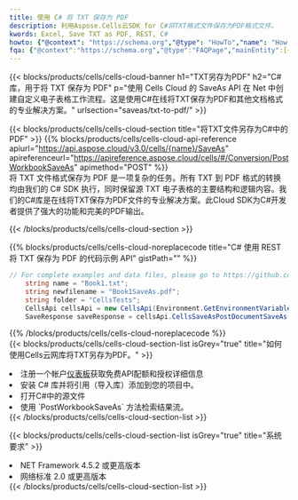 ```yaml
---
title: 使用 C# 将 TXT 保存为 PDF
description: 利用Aspose.Cells云SDK for C#将TXT格式文件保存为PDF格式文件。
kwords: Excel, Save TXT as PDF, REST, C#
howto: {"@context": "https://schema.org","@type": "HowTo","name": "How to save TXT as PDF using the Cells Cloud Net library.","description": "How to save TXT as PDF using the Cells Cloud Net library.","image": {"@type": "ImageObject"},"url": "/net/saveas/txt-to-pdf/","step": [{ "@type": "HowToStep","name": "How to save TXT as PDF using the Cells Cloud Net library. step 1", "image": {"@type": "ImageObject",},"url": "/net/saveas/txt-to-pdf/","text": "Register an account at <a href='https://dashboard.aspose.cloud/'>Dashboard</a> to get free API quota & authorization details",},{ "@type": "HowToStep","name": "How to save TXT as PDF using the Cells Cloud Net library. step 1", "image": {"@type": "ImageObject",},"url": "/net/saveas/txt-to-pdf/","text": "Install C# library and add the reference (import the library) to your project.",},{ "@type": "HowToStep","name": "How to save TXT as PDF using the Cells Cloud Net library. step 1", "image": {"@type": "ImageObject",},"url": "/net/saveas/txt-to-pdf/","text": "Open the source file in C#",},{ "@type": "HowToStep","name": "How to save TXT as PDF using the Cells Cloud Net library. step 1", "image": {"@type": "ImageObject",},"url": "/net/saveas/txt-to-pdf/","text": "Use the `PostWorkbookSaveAs` method to retrieve the resulting stream.",}, ],"supply": {"@type": "HowToSupply","name": "document"},"tool": [{"@type": "HowToTool","name": "Visual Studio, Visual Studio Code, Rider"},{"@type": "HowToTool","name": "Aspose Cells"}],"totalTime": "PT6M"}
fqa: {"@context":"https://schema.org","@type":"FAQPage","mainEntity":[{"@type":"Question","name":"Why save file as other formats file in C# using REST API?","acceptedAnswer":{"@type":"Answer","text":"Documents are encoded in many ways, and some files may be incompatible with the software you use. To open and read such files, just save them as appropriate file formats.<br/><ol><li>Install .NET SDK and add the reference (import the library) to your project.</li><li>Open the source file in C# using REST API.</li><li>Call the PostWorkbookSaveAsRequest() method, passing an output filename with required extension.</li><li>Get the result of save as a separate file.</li></ol>"}},{"@type":"Question","name":"What file formats can I save as with your C# library?","acceptedAnswer":{"@type":"Answer","text":"We support a variety of file formats for conversion using .NET library, including XLSX, Excel, xls , PDF, CSV, HTML, Markdown, XML, PNG, JPG, TIFF, Json, TXT and many more."}},{"@type":"Question","name":"What is the maximum allowed file size for conversion using this .NET library?","acceptedAnswer":{"@type":"Answer","text":"There are no file size limits for format conversions using .NET library."}}]}
---
```

{{< blocks/products/cells/cells-cloud-banner h1="TXT另存为PDF" h2="C# 库，用于将 TXT 保存为 PDF" p="使用 Cells Cloud 的 SaveAs API 在 Net 中创建自定义电子表格工作流程。这是使用C#在线将TXT保存为PDF和其他文档格式的专业解决方案。" urlsection="saveas/txt-to-pdf/" >}}

{{< blocks/products/cells/cells-cloud-section title="将TXT文件另存为C#中的PDF" >}}
{{% blocks/products/cells/cells-cloud-api-reference apiurl="https://api.aspose.cloud/v3.0/cells/{name}/SaveAs" apireferenceurl="https://apireference.aspose.cloud/cells/#/Conversion/PostWorkbookSaveAs" apimethod="POST" %}}
<br/>
将 TXT 文件格式保存为 PDF 是一项复杂的任务。所有 TXT 到 PDF 格式的转换均由我们的 C# SDK 执行，同时保留源 TXT 电子表格的主要结构和逻辑内容。我们的C#库是在线将TXT保存为PDF文件的专业解决方案。此Cloud SDK为C#开发者提供了强大的功能和完美的PDF输出。

{{< /blocks/products/cells/cells-cloud-section >}}

{{% blocks/products/cells/cells-cloud-noreplacecode title="C# 使用 REST 将 TXT 保存为 PDF 的代码示例 API" gistPath="" %}}
  
```cs
// For complete examples and data files, please go to https://github.com/aspose-cells-cloud/aspose-cells-cloud-dotnet/
    string name = "Book1.txt";
    string newfilename = "Book1SaveAs.pdf";
    string folder = "CellsTests";
    CellsApi cellsApi = new CellsApi(Environment.GetEnvironmentVariable("ProductClientId"), Environment.GetEnvironmentVariable("ProductClientSecret"));
    SaveResponse saveResponse = cellsApi.CellsSaveAsPostDocumentSaveAs(name, null, newfilename, null,null,folder);
```
  
{{% /blocks/products/cells/cells-cloud-noreplacecode %}}
<br/>
{{< blocks/products/cells/cells-cloud-section-list isGrey="true" title="如何使用Cells云网库将TXT另存为PDF。" >}}
<li>注册一个帐户<a href="https://dashboard.aspose.cloud/">仪表板</a>获取免费API配额和授权详细信息</li>
<li>安装 C# 库并将引用（导入库）添加到您的项目中。</li>
<li>打开C#中的源文件</li>
<li>使用 `PostWorkbookSaveAs` 方法检索结果流。</li>
{{< /blocks/products/cells/cells-cloud-section-list >}}

{{< blocks/products/cells/cells-cloud-section-list isGrey="true" title="系统要求" >}}
<li>NET Framework 4.5.2 或更高版本</li>
<li>网络标准 2.0 或更高版本</li>
{{< /blocks/products/cells/cells-cloud-section-list >}}
